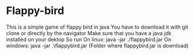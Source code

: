# Flappy-bird
This is a simple game of flappy bird in java
You have to download it with git clone or directly by the navigator
Make sure that you have a java jdk installed on your dektop
So run 
    On linux: java -jar ./flappybird.jar
    On windows: java -jar .\flappybird.jar
    (Folder where flappybird.jar is download)
